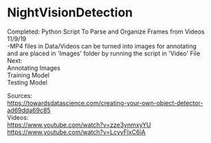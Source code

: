 # NightVisionDetection

Completed:
Python Script To Parse and Organize Frames from Videos 11/9/19  
-MP4 files in Data/Videos can be turned into images for annotating  
  and are placed in 'Images' folder by running the script in 'Video'   File  
Next:  
Annotating Images  
Training Model  
Testing Model  


Sources:  
https://towardsdatascience.com/creating-your-own-object-detector-ad69dda69c85  
Videos:  
https://www.youtube.com/watch?v=zze3ynmxyYU  
https://www.youtube.com/watch?v=LcyyFlxC6iA  
